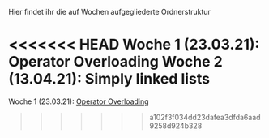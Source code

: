 Hier findet ihr die auf Wochen aufgegliederte Ordnerstruktur

<<<<<<< HEAD
Woche 1 (23.03.21): Operator Overloading
Woche 2 (13.04.21): Simply linked lists
=======
Woche 1 (23.03.21): [Operator Overloading](https://github.com/janetschel/tutprog2sose2021/tree/master/Besprochene%20Themen/Operator%20Overloading)
>>>>>>> a102f3f034dd23dafea3dfda6aad9258d924b328
